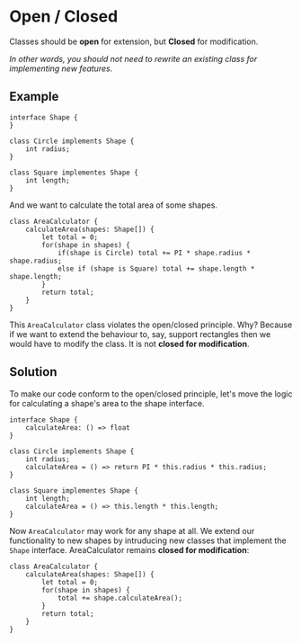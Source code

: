 # Open / Closed

Classes should be **open** for extension, but **Closed** for modification.

_In other words, you should not need to rewrite an existing class for implementing new features._

## Example

    interface Shape {
    }

    class Circle implements Shape {
        int radius;
    }

    class Square implementes Shape {
        int length;
    }

And we want to calculate the total area of some shapes.

    class AreaCalculator {
        calculateArea(shapes: Shape[]) {
            let total = 0;
            for(shape in shapes) {
                if(shape is Circle) total += PI * shape.radius * shape.radius;
                else if (shape is Square) total += shape.length * shape.length;
            }
            return total;
        }
    }

This `AreaCalculator` class violates the open/closed principle. Why? Because if we want to extend the behaviour to, say, support rectangles then we would have to modify the class. It is not **closed for modification**.

## Solution

To make our code conform to the open/closed principle, let's move the logic for calculating a shape's area to the shape interface.

    interface Shape {
        calculateArea: () => float
    }

    class Circle implements Shape {
        int radius;
        calculateArea = () => return PI * this.radius * this.radius;
    }

    class Square implementes Shape {
        int length;
        calculateArea = () => this.length * this.length;
    }

Now `AreaCalculator` may work for any shape at all. We extend our functionality to new shapes by intruducing new classes that implement the `Shape` interface. AreaCalculator remains **closed for modification**:

    class AreaCalculator {
        calculateArea(shapes: Shape[]) {
            let total = 0;
            for(shape in shapes) {
                total += shape.calculateArea();
            }
            return total;
        }
    }